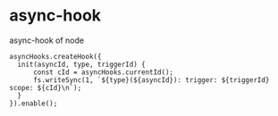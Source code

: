 # async-hook
async-hook of node

    asyncHooks.createHook({
      init(asyncId, type, triggerId) {
          const cId = asyncHooks.currentId();
          fs.writeSync(1, `${type}(${asyncId}): trigger: ${triggerId} scope: ${cId}\n`);
      }
    }).enable();
